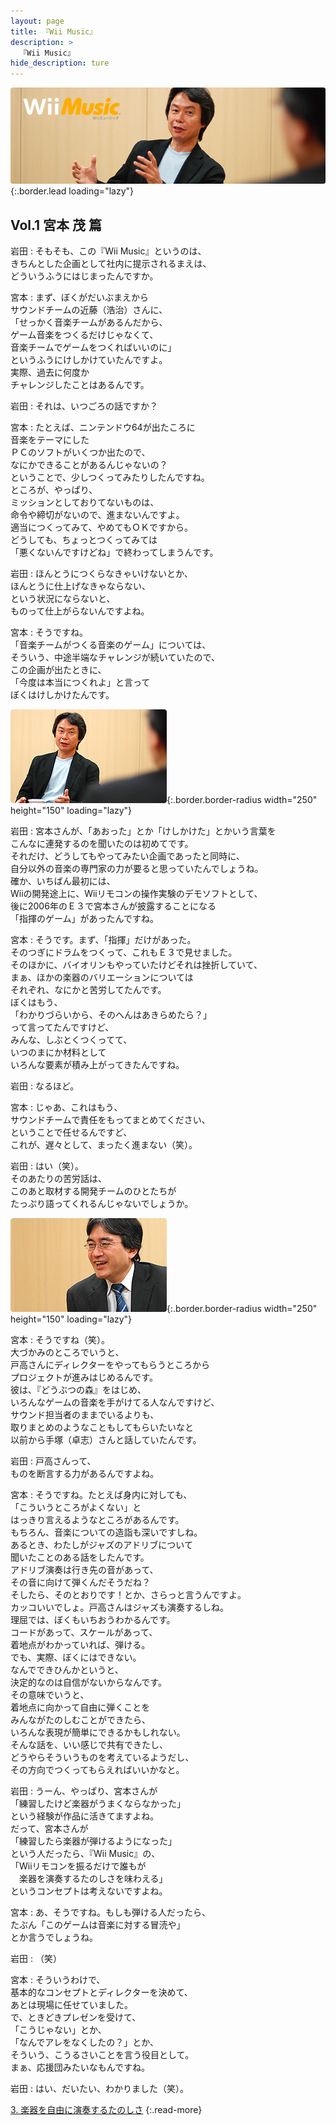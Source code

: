 ```yaml
---
layout: page
title: 『Wii Music』
description: >
  『Wii Music』
hide_description: ture
---
```


![](/interviews/jp/wii/r64j/vol1/img/mainvisual2.jpg){:.border.lead loading="lazy"}

## Vol.1 宮本 茂 篇

岩田
: そもそも、この『Wii Music』というのは、<br>きちんとした企画として社内に提示されるまえは、<br>どういうふうにはじまったんですか。

宮本
: まず、ぼくがだいぶまえから<br>サウンドチームの近藤（浩治）さんに、<br>「せっかく音楽チームがあるんだから、<br>ゲーム音楽をつくるだけじゃなくて、<br>音楽チームでゲームをつくればいいのに」<br>というふうにけしかけていたんですよ。<br>実際、過去に何度か<br>チャレンジしたことはあるんです。

岩田
: それは、いつごろの話ですか？

宮本
: たとえば、ニンテンドウ64が出たころに<br>音楽をテーマにした<br>ＰＣのソフトがいくつか出たので、<br>なにかできることがあるんじゃないの？<br>ということで、少しつくってみたりしたんですね。<br>ところが、やっぱり、<br>ミッションとしておりてないものは、<br>命令や締切がないので、進まないんですよ。<br>適当につくってみて、やめてもＯＫですから。<br>どうしても、ちょっとつくってみては<br>「悪くないんですけどね」で終わってしまうんです。

岩田
: ほんとうにつくらなきゃいけないとか、<br>ほんとうに仕上げなきゃならない、<br>という状況にならないと、<br>ものって仕上がらないんですよね。

宮本
: そうですね。<br>「音楽チームがつくる音楽のゲーム」については、<br>そういう、中途半端なチャレンジが続いていたので、<br>この企画が出たときに、<br>「今度は本当につくれよ」と言って<br>ぼくはけしかけたんです。

![](/interviews/jp/wii/r64j/vol1/img/photo5.jpg){:.border.border-radius width="250" height="150" loading="lazy"}

岩田
: 宮本さんが、「あおった」とか「けしかけた」とかいう言葉を<br>こんなに連発するのを聞いたのは初めてです。<br>それだけ、どうしてもやってみたい企画であったと同時に、<br>自分以外の音楽の専門家の力が要ると思っていたんでしょうね。<br>確か、いちばん最初には、<br>Wiiの開発途上に、Wiiリモコンの操作実験のデモソフトとして、<br>後に2006年のＥ３で宮本さんが披露することになる<br>「指揮のゲーム」があったんですね。

宮本
: そうです。まず、「指揮」だけがあった。<br>そのつぎにドラムをつくって、これもＥ３で見せました。<br>そのほかに、バイオリンもやっていたけどそれは挫折していて、<br>まぁ、ほかの楽器のバリエーションについては<br>それぞれ、なにかと苦労してたんです。<br>ぼくはもう、<br>「わかりづらいから、そのへんはあきらめたら？」<br>って言ってたんですけど、<br>みんな、しぶとくつくってて、<br>いつのまにか材料として<br>いろんな要素が積み上がってきたんですね。

岩田
: なるほど。

宮本
: じゃあ、これはもう、<br>サウンドチームで責任をもってまとめてください、<br>ということで任せるんですど、<br>これが、遅々として、まったく進まない（笑）。

岩田
: はい（笑）。<br>そのあたりの苦労話は、<br>このあと取材する開発チームのひとたちが<br>たっぷり語ってくれるんじゃないでしょうか。

![](/interviews/jp/wii/r64j/vol1/img/photo6.jpg){:.border.border-radius width="250" height="150" loading="lazy"}

宮本
: そうですね（笑）。<br>大づかみのところでいうと、<br>戸高さんにディレクターをやってもらうところから<br>プロジェクトが進みはじめるんです。<br>彼は、『どうぶつの森』をはじめ、<br>いろんなゲームの音楽を手がけてる人なんですけど、<br>サウンド担当者のままでいるよりも、<br>取りまとめのようなこともしてもらいたいなと<br>以前から手塚（卓志）さんと話していたんです。

岩田
: 戸高さんって、<br>ものを断言する力があるんですよね。

宮本
: そうですね。たとえば身内に対しても、<br>「こういうところがよくない」と<br>はっきり言えるようなところがあるんです。<br>もちろん、音楽についての造詣も深いですしね。<br>あるとき、わたしがジャズのアドリブについて<br>聞いたことのある話をしたんです。<br>アドリブ演奏は行き先の音があって、<br>その音に向けて弾くんだそうだね？<br>そしたら、そのとおりです！とか、さらっと言うんですよ。<br>カッコいいでしょ。戸高さんはジャズも演奏するしね。<br>理屈では、ぼくもいちおうわかるんです。<br>コードがあって、スケールがあって、<br>着地点がわかっていれば、弾ける。<br>でも、実際、ぼくにはできない。<br>なんでできひんかというと、<br>決定的なのは自信がないからなんです。<br>その意味でいうと、<br>着地点に向かって自由に弾くことを<br>みんながたのしむことができたら、<br>いろんな表現が簡単にできるかもしれない。<br>そんな話を、いい感じで共有できたし、<br>どうやらそういうものを考えているようだし、<br>その方向でつくってもらえればいいかなと。

岩田
: うーん、やっぱり、宮本さんが<br>「練習したけど楽器がうまくならなかった」<br>という経験が作品に活きてますよね。<br>だって、宮本さんが<br>「練習したら楽器が弾けるようになった」<br>という人だったら、『Wii Music』の、<br>「Wiiリモコンを振るだけで誰もが<br>　楽器を演奏するたのしさを味わえる」<br>というコンセプトは考えないですよね。

宮本
: あ、そうですね。もしも弾ける人だったら、<br>たぶん「このゲームは音楽に対する冒涜や」<br>とか言うでしょうね。

岩田
: （笑）

宮本
: そういうわけで、<br>基本的なコンセプトとディレクターを決めて、<br>あとは現場に任せていました。<br>で、ときどきプレゼンを受けて、<br>「こうじゃない」とか、<br>「なんでアレをなくしたの？」とか、<br>そういう、こうるさいことを言う役目として。<br>まぁ、応援団みたいなもんですね。

岩田
: はい、だいたい、わかりました（笑）。

[3. 楽器を自由に演奏するたのしさ](3.md)
{:.read-more}


